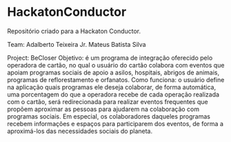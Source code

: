 # HackatonConductor
Repositório criado para a Hackaton Conductor.

Team:
	Adalberto Teixeira Jr.
	Mateus Batista Silva

Project: BeCloser
	Objetivo: é um programa de integração oferecido pelo operadora de cartão, no qual o usuário do cartão 
	colabora com eventos que apoiam programas sociais de apoio a asilos, hospitais, abrigos de animais, programas de reflorestamento e orfanatos.
	Como funciona: o usuário define na aplicação quais programas ele deseja colaborar, de forma automática, uma porcentagem do que 
	a operadora recebe de cada operação realizada com o cartão, será redirecionada para realizar eventos frequentes que 
	propõem aproximar as pessoas para ajudarem na colaboração com programas sociais. Em especial, os colaboradores daqueles programas
	recebem informações e espaços para participarem dos eventos, de forma a aproximá-los das necessidades sociais do planeta.

